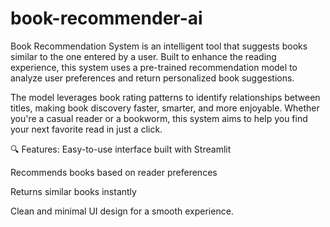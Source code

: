 # book-recommender-ai
Book Recommendation System is an intelligent tool that suggests books similar to the one entered by a user. Built to enhance the reading experience, this system uses a pre-trained recommendation model to analyze user preferences and return personalized book suggestions.

The model leverages book rating patterns to identify relationships between titles, making book discovery faster, smarter, and more enjoyable. Whether you're a casual reader or a bookworm, this system aims to help you find your next favorite read in just a click.


🔍 Features:
Easy-to-use interface built with Streamlit

Recommends books based on reader preferences

Returns similar books instantly

Clean and minimal UI design for a smooth experience.
